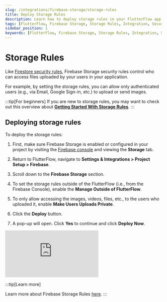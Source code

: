 ```yaml
---
slug: /integrations/firebase-storage/storage-rules
title: Deploy Storage Rules
description: Learn how to deploy storage rules in your FlutterFlow app to manage and secure your Firebase storage.
tags: [FlutterFlow, Firebase Storage, Storage Rules, Integration, Security]
sidebar_position: 1
keywords: [FlutterFlow, Firebase Storage, Storage Rules, Integration, Security]
---
```


# Storage Rules

Like [Firestore security rules](../../database/cloud-firestore/firestore-rules.md), Firebase Storage security rules control who can access files uploaded by your users in your application.

For example, by setting the storage rules, you can allow only authenticated users (e.g., via Email, Google Sign-in, etc.) to upload or send images.

:::tip[For beginners]
If you are new to storage rules, you may want to check out this overview about [**Getting Started 
With Storage Rules**](https://firebase.google.com/docs/storage/security).
:::

## Deploying storage rules

To deploy the storage rules:

1. First, make sure Firebase Storage is enabled or configured in your project by visiting the 
[Firebase console](https://console.firebase.google.com/u/0/) and viewing the **Storage** tab.

5. Return to FlutterFlow, navigate to **Settings & Integrations > Project Setup > Firebase**.
8. Scroll down to the **Firebase Storage** section.
11. To set the storage rules outside of the FlutterFlow (i.e., from the Firebase Console), enable the **Manage Outside of FlutterFlow**.
14. To only allow accessing the images, videos, files, etc., to the users who uploaded it, enable **Make Users Uploads Private**.
17. Click the **Deploy** button.
20. A pop-up will open. Click **Yes** to continue and click **Deploy Now**.

<div class="video-container"><iframe src="https://www.loom.
com/embed/b8c1267bb2d048308c506ee6721001da?sid=8c88648a-5980-4961-907c-2f2e0c0c4ab9" frameborder="0" allow="accelerometer; autoplay; clipboard-write; encrypted-media; gyroscope; picture-in-picture; web-share" referrerpolicy="strict-origin-when-cross-origin" allowfullscreen></iframe></div>

<p></p>

:::tip[Learn more]

Learn more about Firebase Storage Rules [here](https://firebase.google.com/docs/storage/security).
:::